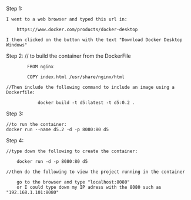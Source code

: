 
Step 1:

    I went to a web browser and typed this url in: 

        https://www.docker.com/products/docker-desktop
    
    I then clicked on the button with the text "Download Docker Desktop Windows"

Step 2:
    // to build the container from the DockerFile

            FROM nginx
            
            COPY index.html /usr/share/nginx/html
        
    //Then include the following command to include an image using a Dockerfile:

                docker build -t d5:latest -t d5:0.2 .

   

Step 3:

    //to run the container:
    docker run --name d5.2 -d -p 8080:80 d5

Step 4:

    //type down the following to create the container:

        docker run -d -p 8080:80 d5
    
    //then do the following to view the project running in the container

        go to the browser and type "localhost:8080"
        or I could type down my IP adress with the 8080 such as "192.168.1.101:8080"
